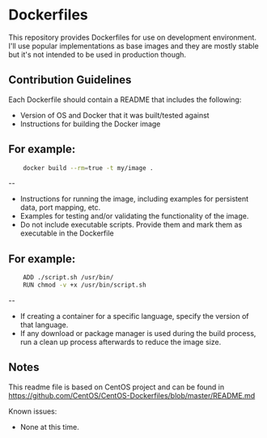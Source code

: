 Dockerfiles
==================

This repository provides Dockerfiles for use on development environment. I'll use popular implementations as base images and they are mostly stable but it's not intended to be used in production though.

## Contribution Guidelines

Each Dockerfile should contain a README that includes the following:

 * Version of OS and Docker that it was built/tested against
 * Instructions for building the Docker image

For example: 
--
```bash
    docker build --rm=true -t my/image .
```
--

 * Instructions for running the image, including examples for persistent data, port mapping, etc.
 * Examples for testing and/or validating the functionality of the image.
 * Do not include executable scripts. Provide them and mark them as executable in the Dockerfile

For example: 
--
```bash
    ADD ./script.sh /usr/bin/
    RUN chmod -v +x /usr/bin/script.sh
```
--

 * If creating a container for a specific language, specify the version of that language.
 * If any download or package manager is used during the build process, run a clean up process afterwards to reduce the image size.

## Notes

This readme file is based on CentOS project and can be found in https://github.com/CentOS/CentOS-Dockerfiles/blob/master/README.md

Known issues:

 * None at this time.
